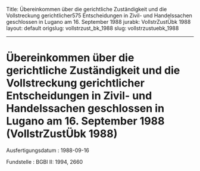 Title: Übereinkommen über die gerichtliche Zuständigkeit und die Vollstreckung gerichtlicher575
  Entscheidungen in Zivil- und Handelssachen geschlossen in Lugano am 16. September
  1988
jurabk: VollstrZustÜbk 1988
layout: default
origslug: vollstrzust_bk_1988
slug: vollstrzustuebk_1988

---

# Übereinkommen über die gerichtliche Zuständigkeit und die Vollstreckung gerichtlicher Entscheidungen in Zivil- und Handelssachen geschlossen in Lugano am 16. September 1988 (VollstrZustÜbk 1988)

Ausfertigungsdatum
:   1988-09-16

Fundstelle
:   BGBl II: 1994, 2660

